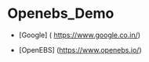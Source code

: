 # Openebs_Demo

- [Google] ( https://www.google.co.in/)



-  [OpenEBS] (https://www.openebs.io/)



